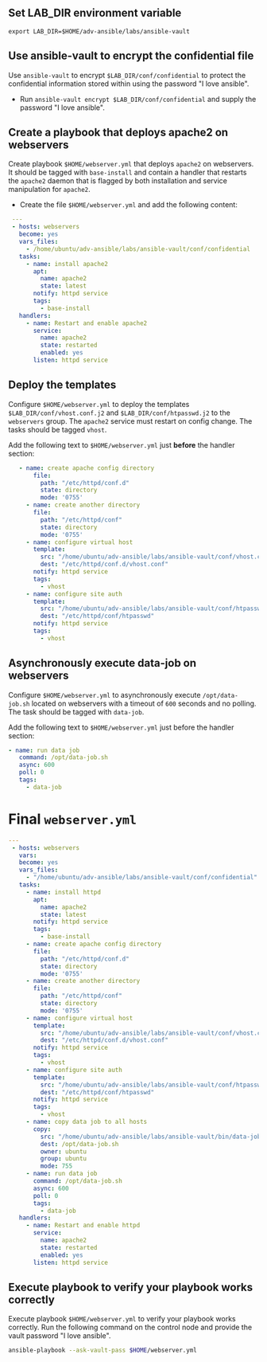 ## Set LAB_DIR environment variable
```
export LAB_DIR=$HOME/adv-ansible/labs/ansible-vault
```

## Use ansible-vault to encrypt the confidential file
Use `ansible-vault` to encrypt `$LAB_DIR/conf/confidential` to protect the confidential information stored within using the password "I love ansible".

* Run `ansible-vault encrypt $LAB_DIR/conf/confidential` and supply the password "I love ansible".

## Create a playbook that deploys apache2 on webservers 
Create playbook `$HOME/webserver.yml` that deploys `apache2` on webservers. It should be tagged with `base-install` and contain a handler that restarts the `apache2` daemon that is flagged by both installation and service manipulation for `apache2`.

* Create the file `$HOME/webserver.yml` and add the following content:
```yaml
 ---
 - hosts: webservers
   become: yes
   vars_files:
     - /home/ubuntu/adv-ansible/labs/ansible-vault/conf/confidential
   tasks:
     - name: install apache2
       apt:
         name: apache2
         state: latest
       notify: httpd service
       tags:
         - base-install
   handlers:
     - name: Restart and enable apache2
       service:
         name: apache2
         state: restarted
         enabled: yes
       listen: httpd service
```

## Deploy the templates
Configure `$HOME/webserver.yml` to deploy the templates `$LAB_DIR/conf/vhost.conf.j2` and `$LAB_DIR/conf/htpasswd.j2` to the `webservers` group. The `apache2` service must restart on config change. The tasks should be tagged `vhost`.

Add the following text to `$HOME/webserver.yml` just **before** the handler section:
```yaml
   - name: create apache config directory
       file:
         path: "/etc/httpd/conf.d"
         state: directory
         mode: '0755'
     - name: create another directory
       file:
         path: "/etc/httpd/conf"
         state: directory
         mode: '0755'
     - name: configure virtual host
       template:
         src: "/home/ubuntu/adv-ansible/labs/ansible-vault/conf/vhost.conf.j2"
         dest: "/etc/httpd/conf.d/vhost.conf"
       notify: httpd service
       tags:
         - vhost
     - name: configure site auth
       template:
         src: "/home/ubuntu/adv-ansible/labs/ansible-vault/conf/htpasswd.j2"
         dest: "/etc/httpd/conf/htpasswd"
       notify: httpd service
       tags:
         - vhost
```

## Asynchronously execute data-job on webservers
Configure `$HOME/webserver.yml` to asynchronously execute `/opt/data-job.sh` located on webservers with a timeout of `600` seconds and no polling. The task should be tagged with `data-job`.

Add the following text to `$HOME/webserver.yml` just before the handler section:
```yaml
- name: run data job
   command: /opt/data-job.sh
   async: 600
   poll: 0
   tags:
     - data-job
```

# Final `webserver.yml`
```yaml
---
 - hosts: webservers
   vars:
   become: yes
   vars_files:
     - "/home/ubuntu/adv-ansible/labs/ansible-vault/conf/confidential"
   tasks:
     - name: install httpd
       apt:
         name: apache2
         state: latest
       notify: httpd service
       tags:
         - base-install
     - name: create apache config directory
       file:
         path: "/etc/httpd/conf.d"
         state: directory
         mode: '0755'
     - name: create another directory
       file:
         path: "/etc/httpd/conf"
         state: directory
         mode: '0755'
     - name: configure virtual host
       template:
         src: "/home/ubuntu/adv-ansible/labs/ansible-vault/conf/vhost.conf.j2"
         dest: "/etc/httpd/conf.d/vhost.conf"
       notify: httpd service
       tags:
         - vhost
     - name: configure site auth
       template:
         src: "/home/ubuntu/adv-ansible/labs/ansible-vault/conf/htpasswd.j2"
         dest: "/etc/httpd/conf/htpasswd"
       notify: httpd service
       tags:
         - vhost
     - name: copy data job to all hosts
       copy:
         src: "/home/ubuntu/adv-ansible/labs/ansible-vault/bin/data-job.sh"
         dest: /opt/data-job.sh
         owner: ubuntu
         group: ubuntu
         mode: 755
     - name: run data job
       command: /opt/data-job.sh
       async: 600
       poll: 0
       tags:
         - data-job
   handlers:
     - name: Restart and enable httpd
       service:
         name: apache2
         state: restarted
         enabled: yes
       listen: httpd service
```

## Execute playbook to verify your playbook works correctly
Execute playbook `$HOME/webserver.yml` to verify your playbook works correctly.
Run the following command on the control node and provide the vault password "I love ansible".
```bash
ansible-playbook --ask-vault-pass $HOME/webserver.yml
```


